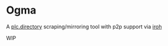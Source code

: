 # Ogma

A [plc.directory](https://web.plc.directory/) scraping/mirroring tool with p2p support via [iroh](https://www.iroh.computer/)

WIP
